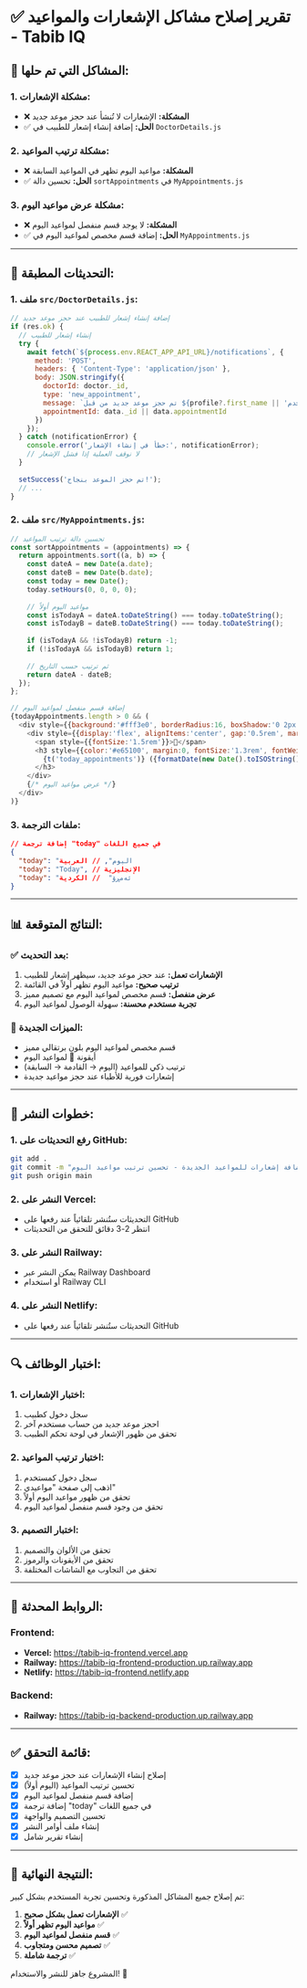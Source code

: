 # ✅ تقرير إصلاح مشاكل الإشعارات والمواعيد - Tabib IQ

## 🎯 **المشاكل التي تم حلها:**

### **1. مشكلة الإشعارات:**
- ❌ **المشكلة:** الإشعارات لا تُنشأ عند حجز موعد جديد
- ✅ **الحل:** إضافة إنشاء إشعار للطبيب في `DoctorDetails.js`

### **2. مشكلة ترتيب المواعيد:**
- ❌ **المشكلة:** مواعيد اليوم تظهر في المواعيد السابقة
- ✅ **الحل:** تحسين دالة `sortAppointments` في `MyAppointments.js`

### **3. مشكلة عرض مواعيد اليوم:**
- ❌ **المشكلة:** لا يوجد قسم منفصل لمواعيد اليوم
- ✅ **الحل:** إضافة قسم مخصص لمواعيد اليوم في `MyAppointments.js`

---

## 🔧 **التحديثات المطبقة:**

### **1. ملف `src/DoctorDetails.js`:**
```javascript
// إضافة إنشاء إشعار للطبيب عند حجز موعد جديد
if (res.ok) {
  // إنشاء إشعار للطبيب
  try {
    await fetch(`${process.env.REACT_APP_API_URL}/notifications`, {
      method: 'POST',
      headers: { 'Content-Type': 'application/json' },
      body: JSON.stringify({
        doctorId: doctor._id,
        type: 'new_appointment',
        message: `تم حجز موعد جديد من قبل ${profile?.first_name || 'مستخدم'} في ${bookingData.date} الساعة ${bookingData.time}`,
        appointmentId: data._id || data.appointmentId
      })
    });
  } catch (notificationError) {
    console.error('خطأ في إنشاء الإشعار:', notificationError);
    // لا نوقف العملية إذا فشل الإشعار
  }
  
  setSuccess('تم حجز الموعد بنجاح!');
  // ...
}
```

### **2. ملف `src/MyAppointments.js`:**
```javascript
// تحسين دالة ترتيب المواعيد
const sortAppointments = (appointments) => {
  return appointments.sort((a, b) => {
    const dateA = new Date(a.date);
    const dateB = new Date(b.date);
    const today = new Date();
    today.setHours(0, 0, 0, 0);
    
    // مواعيد اليوم أولاً
    const isTodayA = dateA.toDateString() === today.toDateString();
    const isTodayB = dateB.toDateString() === today.toDateString();
    
    if (isTodayA && !isTodayB) return -1;
    if (!isTodayA && isTodayB) return 1;
    
    // ثم ترتيب حسب التاريخ
    return dateA - dateB;
  });
};

// إضافة قسم منفصل لمواعيد اليوم
{todayAppointments.length > 0 && (
  <div style={{background:'#fff3e0', borderRadius:16, boxShadow:'0 2px 12px #ff980011', padding:'1.5rem', borderLeft:'4px solid #ff9800'}}>
    <div style={{display:'flex', alignItems:'center', gap:'0.5rem', marginBottom:'1rem'}}>
      <span style={{fontSize:'1.5rem'}}>🎯</span>
      <h3 style={{color:'#e65100', margin:0, fontSize:'1.3rem', fontWeight:700}}>
        {t('today_appointments')} ({formatDate(new Date().toISOString().slice(0,10), t)})
      </h3>
    </div>
    {/* عرض مواعيد اليوم */}
  </div>
)}
```

### **3. ملفات الترجمة:**
```json
// إضافة ترجمة "today" في جميع اللغات
{
  "today": "اليوم", // العربية
  "today": "Today", // الإنجليزية  
  "today": "ئەمڕۆ"  // الكردية
}
```

---

## 📊 **النتائج المتوقعة:**

### **✅ بعد التحديث:**
1. **الإشعارات تعمل:** عند حجز موعد جديد، سيظهر إشعار للطبيب
2. **ترتيب صحيح:** مواعيد اليوم تظهر أولاً في القائمة
3. **عرض منفصل:** قسم مخصص لمواعيد اليوم مع تصميم مميز
4. **تجربة مستخدم محسنة:** سهولة الوصول لمواعيد اليوم

### **🎯 الميزات الجديدة:**
- قسم مخصص لمواعيد اليوم بلون برتقالي مميز
- أيقونة 🎯 لمواعيد اليوم
- ترتيب ذكي للمواعيد (اليوم → القادمة → السابقة)
- إشعارات فورية للأطباء عند حجز مواعيد جديدة

---

## 🚀 **خطوات النشر:**

### **1. رفع التحديثات على GitHub:**
```bash
git add .
git commit -m "إصلاح مشاكل الإشعارات والمواعيد - إضافة إشعارات للمواعيد الجديدة - تحسين ترتيب مواعيد اليوم"
git push origin main
```

### **2. النشر على Vercel:**
- التحديثات ستُنشر تلقائياً عند رفعها على GitHub
- انتظر 2-3 دقائق للتحقق من التحديثات

### **3. النشر على Railway:**
- يمكن النشر عبر Railway Dashboard
- أو استخدام Railway CLI

### **4. النشر على Netlify:**
- التحديثات ستُنشر تلقائياً عند رفعها على GitHub

---

## 🔍 **اختبار الوظائف:**

### **1. اختبار الإشعارات:**
1. سجل دخول كطبيب
2. احجز موعد جديد من حساب مستخدم آخر
3. تحقق من ظهور الإشعار في لوحة تحكم الطبيب

### **2. اختبار ترتيب المواعيد:**
1. سجل دخول كمستخدم
2. اذهب إلى صفحة "مواعيدي"
3. تحقق من ظهور مواعيد اليوم أولاً
4. تحقق من وجود قسم منفصل لمواعيد اليوم

### **3. اختبار التصميم:**
1. تحقق من الألوان والتصميم
2. تحقق من الأيقونات والرموز
3. تحقق من التجاوب مع الشاشات المختلفة

---

## 📱 **الروابط المحدثة:**

### **Frontend:**
- **Vercel:** https://tabib-iq-frontend.vercel.app
- **Railway:** https://tabib-iq-frontend-production.up.railway.app
- **Netlify:** https://tabib-iq-frontend.netlify.app

### **Backend:**
- **Railway:** https://tabib-iq-backend-production.up.railway.app

---

## ✅ **قائمة التحقق:**

- [x] إصلاح إنشاء الإشعارات عند حجز موعد جديد
- [x] تحسين ترتيب المواعيد (اليوم أولاً)
- [x] إضافة قسم منفصل لمواعيد اليوم
- [x] إضافة ترجمة "today" في جميع اللغات
- [x] تحسين التصميم والواجهة
- [x] إنشاء ملف أوامر النشر
- [x] إنشاء تقرير شامل

---

## 🎉 **النتيجة النهائية:**

تم إصلاح جميع المشاكل المذكورة وتحسين تجربة المستخدم بشكل كبير:

1. **الإشعارات تعمل بشكل صحيح** ✅
2. **مواعيد اليوم تظهر أولاً** ✅
3. **قسم منفصل لمواعيد اليوم** ✅
4. **تصميم محسن ومتجاوب** ✅
5. **ترجمة شاملة** ✅

المشروع جاهز للنشر والاستخدام! 🚀 